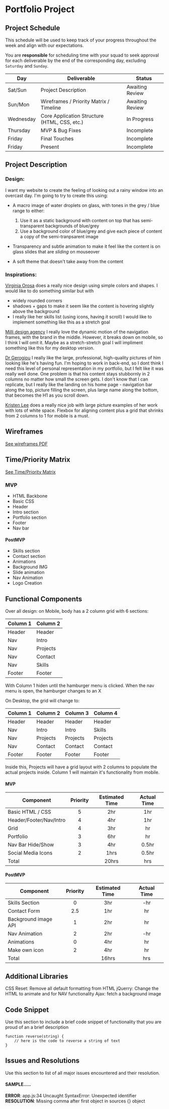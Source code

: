 # Portfolio Project

## Project Schedule

This schedule will be used to keep track of your progress throughout the week and align with our expectations.

You are **responsible** for scheduling time with your squad to seek approval for each deliverable by the end of the corresponding day, excluding `Saturday` and `Sunday`.

| Day       | Deliverable                                  | Status          |
| --------- | -------------------------------------------- | --------------- |
| Sat/Sun   | Project Description                          | Awaiting Review |
| Sun/Mon   | Wireframes / Priority Matrix / Timeline      | Awaiting Review |
| Wednesday | Core Application Structure (HTML, CSS, etc.) | In Progress     |
| Thursday  | MVP & Bug Fixes                              | Incomplete      |
| Friday    | Final Touches                                | Incomplete      |
| Friday    | Present                                      | Incomplete      |

## Project Description

### Design:

I want my website to create the feeling of looking out a rainy window into an overcast day. I'm going to try to create this using:

- A macro image of water droplets on glass, with tones in the grey / blue range to either:

  1.  Use it as a static background with content on top that has semi-transparent backgrounds of blue/grey
  1.  Use a background color of blue/grey and give each piece of content a copy of the semi-tranpsarent image

- Transparency and subtle animation to make it feel like the content is on glass slides that are _sliding_ on mouseover

- A soft theme that doesn't take away from the content

### Inspirations:

[Virginia Orosa](https://www.virginiaorosa.com/) does a really nice design using simple colors and shapes. I would like to do something similar but with

- widely rounded corners
- shadows + gaps to make it seem like the content is hovering slightly above the background
- I really like her skills list (using icons, having it scroll) I would like to implement something like this as a stretch goal

[Milli design agency](https://www.milli.agency/) I really love the dynamic motion of the navigation frames, with the brand in the middle. However, it breaks down on mobile, so I think I will omit it. Maybe as a stretch-stretch goal I will impliment something like this for my desktop version.

[Dr Gerogiou](https://www.orestisgeorgiou.com/) I really like the large, professional, high-quality pictures of him looking like he's having fun. I'm hoping to work in back-end, so I dont think I need this level of personal representation in my portfolio, but I felt like it was really well done. One problem is that his content stays stubbornly in 2 columns no matter how small the screen gets. I don't know that I can replicate, but I really like the landing on his home page - navigation bar along the top, picture filling the screen, plus large name along the bottom, that becomes the H1 as you scroll down.

[Kristen Lee](https://www.kristenleecalligraphy.com/services) does a really nice job with large picture examples of her work with lots of white space. Flexbox for aligning content plus a grid that shrinks from 2 columns to 1 for mobile is a must.

## Wireframes

[See wireframes PDF](https://drive.google.com/file/d/1ITKI6UD9q0miLgLvHXOe7XTP14xOMoAP/view?usp=sharing)

## Time/Priority Matrix

[See Time/Priority Matrix](https://drive.google.com/file/d/19NVF9wNiMfTp7ZFXD8Xe5JUZJzQaKnLh/view?usp=sharing)

### MVP

- HTML Backbone
- Basic CSS
- Header
- Intro section
- Portfolio section
- Footer
- Nav bar

#### PostMVP

- Skills section
- Contact section
- Animations
- Background IMG
- Slide animation
- Nav Animation
- Logo Creation

## Functional Components

Over all design: on Mobile, body has a 2 column grid with 6 sections:

| Column 1 | Column 2 |
| -------- | -------- |
| Header   | Header   |
| Nav      | Intro    |
| Nav      | Projects |
| Nav      | Contact  |
| Nav      | Skills   |
| Footer   | Footer   |

With Column 1 hiden until the hamburger menu is clicked. When the nav menu is open, the hamburger changes to an X

On Desktop, the grid will change to:

| Column 1 | Column 2 | Column 3 | Column 4 |
| -------- | -------- | -------- | -------- |
| Header   | Header   | Header   | Header   |
| Nav      | Intro    | Intro    | Skills   |
| Nav      | Projects | Projects | Projects |
| Nav      | Contact  | Contact  | Contact  |
| Footer   | Footer   | Footer   | Footer   |

Inside this, Projects will have a grid layout with 2 columns to populate the actual projects inside. Column 1 will maintain it's functionality from mobile.

#### MVP

| Component               | Priority | Estimated Time | Actual Time |
| ----------------------- | :------: | :------------: | :---------: |
| Basic HTML / CSS        |    5     |      2hr       |     1hr     |
| Header/Footer/Nav/Intro |    4     |      4hr       |     1hr     |
| Grid                    |    4     |      3hr       |     hr      |
| Portfolio               |    3     |      6hr       |     hr      |
| Nav Bar Hide/Show       |    3     |      4hr       |    0.5hr    |
| Social Media Icons      |    2     |      1hrs      |    0.5hr    |
| Total                   |          |     20hrs      |     hrs     |

#### PostMVP

| Component            | Priority | Estimated Time | Actual Time |
| -------------------- | :------: | :------------: | :---------: |
| Skills Section       |    0     |      3hr       |     -hr     |
| Contact Form         |   2.5    |      1hr       |     hr      |
| Background image API |    1     |      2hr       |     hr      |
| Nav Animation        |    2     |      2hr       |     -hr     |
| Animations           |    0     |      4hr       |     hr      |
| Make own icon        |    2     |      4hr       |     hr      |
| Total                |          |     16hrs      |     hrs     |

## Additional Libraries

CSS Reset: Remove all default formatting from HTML
jQuerry: Change the HTML to animate and for NAV functionality
Ajax: fetch a background image

## Code Snippet

Use this section to include a brief code snippet of functionality that you are proud of an a brief description

```
function reverse(string) {
	// here is the code to reverse a string of text
}
```

## Issues and Resolutions

Use this section to list of all major issues encountered and their resolution.

#### SAMPLE.....

**ERROR**: app.js:34 Uncaught SyntaxError: Unexpected identifier  
**RESOLUTION**: Missing comma after first object in sources {} object
